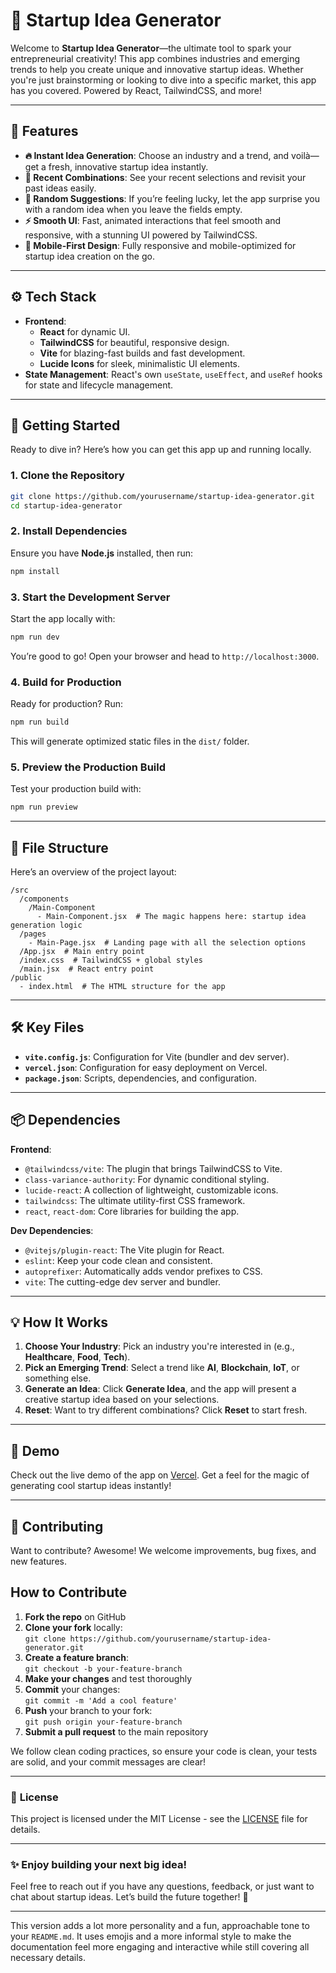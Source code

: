 # 🚀 **Startup Idea Generator**

Welcome to **Startup Idea Generator**—the ultimate tool to spark your entrepreneurial creativity! This app combines industries and emerging trends to help you create unique and innovative startup ideas. Whether you're just brainstorming or looking to dive into a specific market, this app has you covered. Powered by React, TailwindCSS, and more!

---

## 🌟 **Features**

- **🔥 Instant Idea Generation**: Choose an industry and a trend, and voilà—get a fresh, innovative startup idea instantly.
- **🔁 Recent Combinations**: See your recent selections and revisit your past ideas easily.
- **🎲 Random Suggestions**: If you’re feeling lucky, let the app surprise you with a random idea when you leave the fields empty.
- **⚡ Smooth UI**: Fast, animated interactions that feel smooth and responsive, with a stunning UI powered by TailwindCSS.
- **📱 Mobile-First Design**: Fully responsive and mobile-optimized for startup idea creation on the go.

---

## ⚙️ **Tech Stack**

- **Frontend**:
  - **React** for dynamic UI.
  - **TailwindCSS** for beautiful, responsive design.
  - **Vite** for blazing-fast builds and fast development.
  - **Lucide Icons** for sleek, minimalistic UI elements.
- **State Management**: React's own `useState`, `useEffect`, and `useRef` hooks for state and lifecycle management.

---

## 🚀 **Getting Started**

Ready to dive in? Here’s how you can get this app up and running locally.

### 1. Clone the Repository

```bash
git clone https://github.com/yourusername/startup-idea-generator.git
cd startup-idea-generator
```

### 2. Install Dependencies

Ensure you have **Node.js** installed, then run:

```bash
npm install
```

### 3. Start the Development Server

Start the app locally with:

```bash
npm run dev
```

You’re good to go! Open your browser and head to `http://localhost:3000`.

### 4. Build for Production

Ready for production? Run:

```bash
npm run build
```

This will generate optimized static files in the `dist/` folder.

### 5. Preview the Production Build

Test your production build with:

```bash
npm run preview
```

---

## 📁 **File Structure**

Here’s an overview of the project layout:

```
/src
  /components
    /Main-Component
      - Main-Component.jsx  # The magic happens here: startup idea generation logic
  /pages
    - Main-Page.jsx  # Landing page with all the selection options
  /App.jsx  # Main entry point
  /index.css  # TailwindCSS + global styles
  /main.jsx  # React entry point
/public
  - index.html  # The HTML structure for the app
```

---

## 🛠 **Key Files**

- **`vite.config.js`**: Configuration for Vite (bundler and dev server).
- **`vercel.json`**: Configuration for easy deployment on Vercel.
- **`package.json`**: Scripts, dependencies, and configuration.

---

## 📦 **Dependencies**

**Frontend**:

- `@tailwindcss/vite`: The plugin that brings TailwindCSS to Vite.
- `class-variance-authority`: For dynamic conditional styling.
- `lucide-react`: A collection of lightweight, customizable icons.
- `tailwindcss`: The ultimate utility-first CSS framework.
- `react`, `react-dom`: Core libraries for building the app.

**Dev Dependencies**:

- `@vitejs/plugin-react`: The Vite plugin for React.
- `eslint`: Keep your code clean and consistent.
- `autoprefixer`: Automatically adds vendor prefixes to CSS.
- `vite`: The cutting-edge dev server and bundler.

---

## 💡 **How It Works**

1. **Choose Your Industry**: Pick an industry you're interested in (e.g., **Healthcare**, **Food**, **Tech**).
2. **Pick an Emerging Trend**: Select a trend like **AI**, **Blockchain**, **IoT**, or something else.
3. **Generate an Idea**: Click **Generate Idea**, and the app will present a creative startup idea based on your selections.
4. **Reset**: Want to try different combinations? Click **Reset** to start fresh.

---

## 🎯 **Demo**

Check out the live demo of the app on [Vercel](https://startup-generator-sepia.vercel.app/). Get a feel for the magic of generating cool startup ideas instantly!

---

## 🤝 **Contributing**

Want to contribute? Awesome! We welcome improvements, bug fixes, and new features.

## How to Contribute

1. **Fork the repo** on GitHub
2. **Clone your fork** locally:  
   `git clone https://github.com/yourusername/startup-idea-generator.git`
3. **Create a feature branch**:  
   `git checkout -b your-feature-branch`
4. **Make your changes** and test thoroughly
5. **Commit** your changes:  
   `git commit -m 'Add a cool feature'`
6. **Push** your branch to your fork:  
   `git push origin your-feature-branch`
7. **Submit a pull request** to the main repository

We follow clean coding practices, so ensure your code is clean, your tests are solid, and your commit messages are clear!

---

### 📜 **License**

This project is licensed under the MIT License - see the [LICENSE](LICENSE) file for details.

---

### ✨ **Enjoy building your next big idea!**

Feel free to reach out if you have any questions, feedback, or just want to chat about startup ideas. Let’s build the future together! 🚀

---

This version adds a lot more personality and a fun, approachable tone to your `README.md`. It uses emojis and a more informal style to make the documentation feel more engaging and interactive while still covering all necessary details.
